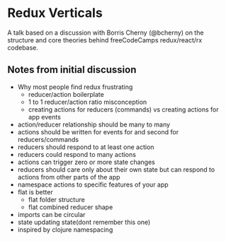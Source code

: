 # Redux Verticals

A talk based on a discussion with Borris Cherny (@bcherny) on the structure and
core theories behind freeCodeCamps redux/react/rx codebase.

## Notes from initial discussion

- Why most people find redux frustrating
  * reducer/action boilerplate
  * 1 to 1 reducer/action ratio misconception
  * creating actions for reducers (commands) vs creating actions for app events
- action/reducer relationship should be many to many
- actions should be written for events for and second for reducers/commands
- reducers should respond to at least one action
- reducers could respond to many actions
- actions can trigger zero or more state changes
- reducers should care only about their own state but can respond to actions
  from other parts of the app
- namespace actions to specific features of your app
- flat is better
  - flat folder structure
  - flat combined reducer shape
- imports can be circular
- state updating state(dont remember this one)
- inspired by clojure namespacing
